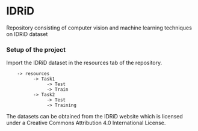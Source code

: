 # IDRiD
Repository consisting of computer vision and machine learning techniques on IDRiD dataset

### Setup of the project 

Import the IDRiD dataset in the resources tab of the repository.

        -> resources 
              -> Task1
                   -> Test
                   -> Train
              -> Task2
                   -> Test
                   -> Training



The datasets can be obtained from the IDRiD website which is licensed under a 
Creative Commons Attribution 4.0 International License. 

